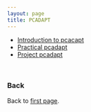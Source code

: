 ```yaml
---
layout: page
title: PCADAPT
---
```


* [Introduction to pcacapt](../data/pcadapt_intro.pdf)
* [Practical pcadapt](./PCAdapt_practical.md)  
* [Project pcadapt](./project.md) 
<!-- + this is a comment + --> 

<br/>

### Back

Back to [first page](../index.md).
